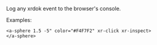 Log any xrdok event to the browser's console.

Examples:

```
<a-sphere 1.5 -5" color="#F4F7F2" xr-click xr-inspect>
</a-sphere>
```
